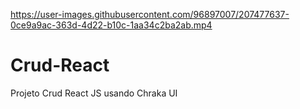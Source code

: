 

https://user-images.githubusercontent.com/96897007/207477637-0ce9a9ac-363d-4d22-b10c-1aa34c2ba2ab.mp4

# Crud-React

Projeto Crud React JS usando Chraka UI





